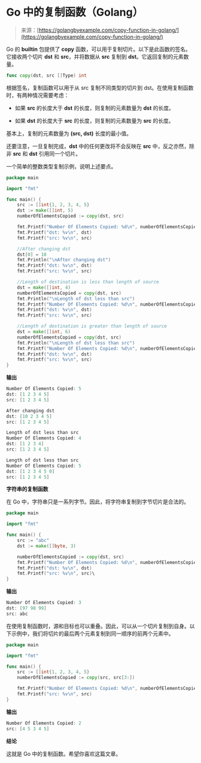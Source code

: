 <!--yml

类别：未分类

日期：2024-10-13 06:18:40

-->

# Go 中的复制函数（Golang）

> 来源：[https://golangbyexample.com/copy-function-in-golang/](https://golangbyexample.com/copy-function-in-golang/)

Go 的 **builtin** 包提供了 **copy** 函数，可以用于复制切片。以下是此函数的签名。它接收两个切片 **dst** 和 **src**，并将数据从 **src** 复制到 **dst**。它返回复制的元素数量。

```go
func copy(dst, src []Type) int
```

根据签名，复制函数可以用于从 src 复制不同类型的切片到 dst。在使用复制函数时，有两种情况需要考虑：

+   如果 **src** 的长度大于 **dst** 的长度，则复制的元素数量为 **dst** 的长度。

+   如果 **dst** 的长度大于 **src** 的长度，则复制的元素数量为 **src** 的长度。

基本上，复制的元素数量为 **(src, dst)** 长度的最小值。

还要注意，一旦复制完成，**dst** 中的任何更改将不会反映在 **src** 中，反之亦然，除非 **src** 和 **dst** 引用同一个切片。

一个简单的整数类型复制示例，说明上述要点。

```go
package main

import "fmt"

func main() {
    src := []int{1, 2, 3, 4, 5}
    dst := make([]int, 5)
    numberOfElementsCopied := copy(dst, src)

    fmt.Printf("Number Of Elements Copied: %d\n", numberOfElementsCopied)
    fmt.Printf("dst: %v\n", dst)
    fmt.Printf("src: %v\n", src)

    //After changing dst
    dst[0] = 10
    fmt.Println("\nAfter changing dst")
    fmt.Printf("dst: %v\n", dst)
    fmt.Printf("src: %v\n", src)

    //Length of destination is less than length of source
    dst = make([]int, 4)
    numberOfElementsCopied = copy(dst, src)
    fmt.Println("\nLength of dst less than src")
    fmt.Printf("Number Of Elements Copied: %d\n", numberOfElementsCopied)
    fmt.Printf("dst: %v\n", dst)
    fmt.Printf("src: %v\n", src)

    //Length of destination is greater than length of source
    dst = make([]int, 6)
    numberOfElementsCopied = copy(dst, src)
    fmt.Println("\nLength of dst less than src")
    fmt.Printf("Number Of Elements Copied: %d\n", numberOfElementsCopied)
    fmt.Printf("dst: %v\n", dst)
    fmt.Printf("src: %v\n", src)
}
```

**输出**

```go
Number Of Elements Copied: 5
dst: [1 2 3 4 5]
src: [1 2 3 4 5]

After changing dst
dst: [10 2 3 4 5]
src: [1 2 3 4 5]

Length of dst less than src
Number Of Elements Copied: 4
dst: [1 2 3 4]
src: [1 2 3 4 5]

Length of dst less than src
Number Of Elements Copied: 5
dst: [1 2 3 4 5 0]
src: [1 2 3 4 5]
```

**字符串的复制函数**

在 Go 中，字符串只是一系列字节。因此，将字符串复制到字节切片是合法的。

```go
package main

import "fmt"

func main() {
    src := "abc"
    dst := make([]byte, 3)

    numberOfElementsCopied := copy(dst, src)
    fmt.Printf("Number Of Elements Copied: %d\n", numberOfElementsCopied)
    fmt.Printf("dst: %v\n", dst)
    fmt.Printf("src: %v\n", src)\
}
```

**输出**

```go
Number Of Elements Copied: 3
dst: [97 98 99]
src: abc
```

在使用复制函数时，源和目标也可以重叠。因此，可以从一个切片复制到自身。以下示例中，我们将切片的最后两个元素复制到同一顺序的前两个元素中。

```go
package main

import "fmt"

func main() {
    src := []int{1, 2, 3, 4, 5}
    numberOfElementsCopied := copy(src, src[3:])

    fmt.Printf("Number Of Elements Copied: %d\n", numberOfElementsCopied)
    fmt.Printf("src: %v\n", src)
}
```

**输出**

```go
Number Of Elements Copied: 2
src: [4 5 3 4 5]
```

**结论**

这就是 Go 中的复制函数。希望你喜欢这篇文章。
